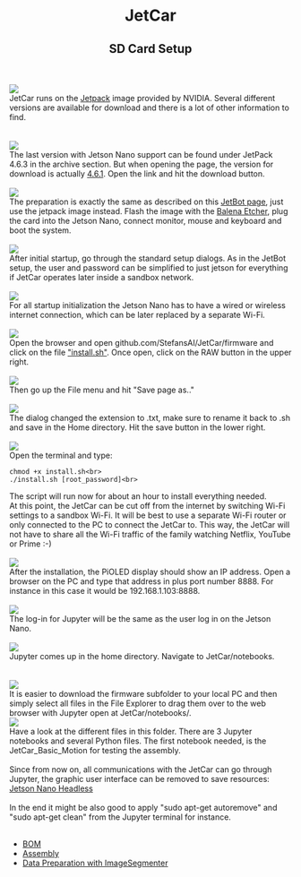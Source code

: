 <h1 style="text-align: center;">JetCar</h1>
<h2 style="text-align: center;">SD Card Setup</h2>
<br>
<br><img src="assets/images/SD_card_setup/01-jetpack.jpg"/><br>
JetCar runs on the <a href="https://developer.nvidia.com/embedded/jetpack">Jetpack</a> image provided by NVIDIA. Several different versions are available for download and there is a lot of other information to find.
<br><br>
<br><img src="assets/images/SD_card_setup/02-jp_download.jpg"/><br>
The last version with Jetson Nano support can be found under JetPack 4.6.3 in the archive section. But when opening the page, the version for download is actually <a href="https://developer.nvidia.com/jetpack-sdk-463">4.6.1</a>. Open the link and hit the download button.
<br>
<br><img src="assets/images/SD_card_setup/03-Balena.jpg"/><br>
The preparation is exactly the same as described on this <a href="https://jetbot.org/master/software_setup/sd_card.html">JetBot page</a>, just use the jetpack image instead. Flash the image with the <a href="https://www.balena.io/etcher">Balena Etcher</a>, plug the card into the Jetson Nano, connect monitor, mouse and keyboard and boot the system.
<br>
<br><img src="assets/images/SD_card_setup/04-user.jpg"/><br>
After initial startup, go through the standard setup dialogs. As in the JetBot setup, the user and password can be simplified to just jetson for everything if JetCar operates later inside a sandbox network.
<br>
<br><img src="assets/images/SD_card_setup/05-Wi-Fi-Setup.jpg"/><br>
For all startup initialization the Jetson Nano has to have a wired or wireless internet connection, which can be later replaced by a separate Wi-Fi.
<br>
<br><img src="assets/images/SD_card_setup/06-get_script.jpg"/><br>
Open the browser and open github.com/StefansAI/JetCar/firmware and click on the file <a href="https://github.com/StefansAI/JetCar/blob/main/firmware/install.sh">"install.sh"</a>. Once open, click on the RAW button in the upper right.
<br>
<br><img src="assets/images/SD_card_setup/07-save_page.jpg"/><br>
Then go up the File menu and hit "Save page as.."
<br>
<br><img src="assets/images/SD_card_setup/08-rename.jpg"/><br>
The dialog changed the extension to .txt, make sure to rename it back to .sh and save in the Home directory. Hit the save button in the lower right.
<br>
<br><img src="assets/images/SD_card_setup/09-execute.jpg"/><br>
Open the terminal and type:<br>

```
chmod +x install.sh<br>
./install.sh [root_password]<br>
```

The script will run now for about an hour to install everything needed.
<br>
At this point, the JetCar can be cut off from the internet by switching Wi-Fi settings to a sandbox Wi-Fi. It will be best to use a separate Wi-Fi router or only connected to the PC to connect the JetCar to. This way, the JetCar will not have to share all the Wi-Fi traffic of the family watching Netflix, YouTube or Prime :-)
<br>
<br><img src="assets/images/assembly/28a-IP-address.jpg"/><br>
After the installation, the PiOLED display should show an IP address. Open a browser on the PC and type that address in plus port number 8888. For instance in this case it would be 192.168.1.103:8888.
<br>
<br><img src="assets/images/SD_card_setup/10-login.jpg"/><br>
The log-in for Jupyter will be the same as the user log in on the Jetson Nano. 
<br>
<br><img src="assets/images/SD_card_setup/11-jupyter_home.jpg"/><br>
Jupyter comes up in the home directory. Navigate to JetCar/notebooks.  
<br>
<br><img src="assets/images/SD_card_setup/12-copy.jpg"/><br>
It is easier to download the firmware subfolder to your local PC and then simply select all files in the File Explorer to drag them over to the web browser with Jupyter open at JetCar/notebooks/. 
<br><img src="assets/images/SD_card_setup/13-motion.jpg"/><br>
Have a look at the different files in this folder. There are 3 Jupyter notebooks and several Python files. The first notebook needed, is the JetCar_Basic_Motion for testing the assembly.
<br><br>
Since from now on, all communications with the JetCar can go through Jupyter, the graphic user interface can be removed to save resources:
<a href="https://lunar.computer/posts/nvidia-jetson-nano-headless/">Jetson Nano Headless</a><br>
<br>
In the end it might be also good to apply "sudo apt-get autoremove" and "sudo apt-get clean" from the Jupyter terminal for instance.<br><br>

- [BOM](BOM.md)
- [Assembly](Assembly.md)
- [Data Preparation with ImageSegmenter](Data%20Preparation.md)

